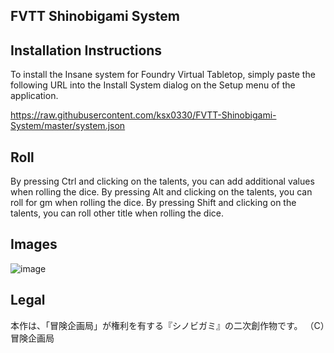 FVTT Shinobigami System
-------------------



Installation Instructions
-------------
To install the Insane system for Foundry Virtual Tabletop, simply paste the following URL into the Install System
dialog on the Setup menu of the application.

https://raw.githubusercontent.com/ksx0330/FVTT-Shinobigami-System/master/system.json

Roll
-------------
By pressing Ctrl and clicking on the talents, you can add additional values when rolling the dice.
By pressing Alt and clicking on the talents, you can roll for gm when rolling the dice.
By pressing Shift and clicking on the talents, you can roll other title when rolling the dice.

Images
------------
![image](https://user-images.githubusercontent.com/15700174/159153231-5cd3bfac-5a0b-4735-9c9b-6ede2ac38bd3.png)

Legal
------------
本作は、「冒険企画局」が権利を有する『シノビガミ』の二次創作物です。
（C）冒険企画局
